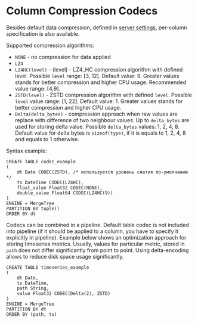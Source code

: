 # Column Compression Codecs

Besides default data compression, defined in [server settings](../server_settings/settings.md#compression), per-column specification is also available.

Supported compression algorithms:

- `NONE` - no compression for data applied
- `LZ4`
- `LZ4HC(level)` - (level) - LZ4\_HC compression algorithm with defined level.
Possible `level` range: \[3, 12\]. Default value: 9. Greater values stands for better compression and higher CPU usage. Recommended value range: [4,9].
- `ZSTD(level)` - ZSTD compression algorithm with defined `level`. Possible `level` value range: \[1, 22\]. Default value: 1.
Greater values stands for better compression and higher CPU usage.
- `Delta(delta_bytes)` - compression approach when raw values are replace with difference of two neighbour values. Up to `delta_bytes` are used for storing delta value.
Possible `delta_bytes` values: 1, 2, 4, 8. Default value for delta bytes is `sizeof(type)`, if it is equals to 1, 2, 4, 8 and equals to 1 otherwise.

Syntax example:
```
CREATE TABLE codec_example
(
    dt Date CODEC(ZSTD), /* используется уровень сжатия по-умолчанию */
    ts DateTime CODEC(LZ4HC),
    float_value Float32 CODEC(NONE),
    double_value Float64 CODEC(LZ4HC(9))
)
ENGINE = MergeTree
PARTITION BY tuple()
ORDER BY dt
```

Codecs can be combined in a pipeline. Default table codec is not included into pipeline (if it should be applied to a column, you have to specify it explicitly in pipeline). Example below shows an optimization approach for storing timeseries metrics.
Usually, values for particular metric, stored in `path` does not differ significantly from point to point. Using delta-encoding allows to reduce disk space usage significantly.
```
CREATE TABLE timeseries_example
(
    dt Date,
    ts DateTime,
    path String,
    value Float32 CODEC(Delta(2), ZSTD)
)
ENGINE = MergeTree
PARTITION BY dt
ORDER BY (path, ts)
```
